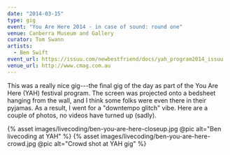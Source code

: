 ```yaml
---
date: "2014-03-15"
type: gig
event: "You Are Here 2014 - in case of sound: round one"
venue: Canberra Museum and Gallery
curator: Tom Swann
artists:
  - Ben Swift
event_url: https://issuu.com/newbestfriend/docs/yah_program2014_issuu
venue_url: http://www.cmag.com.au
---
```


This was a really nice gig---the final gig of the day as part of the You Are
Here (YAH) festival program. The screen was projected onto a bedsheet hanging
from the wall, and I think some folks were even there in their pyjamas. As a
result, I went for a "downtempo glitch" vibe. Here are a couple of photos, no
videos have turned up (sadly).

{% asset images/livecoding/ben-you-are-here-closeup.jpg @pic alt="Ben livecoding at YAH" %}
{% asset images/livecoding/ben-you-are-here-crowd.jpg @pic alt="Crowd shot at YAH gig" %}

